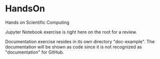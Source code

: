 # HandsOn
Hands on Scientific Computing

Jupyter Notebook exercise is right here on the root for a review.

Documentation exercise resides in its own directory "doc-example". The documentation will be shown as code since it is not recognized as "documentation" for GitHub.

